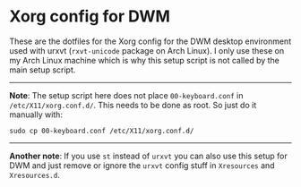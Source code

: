 # Xorg config for DWM

These are the dotfiles for the Xorg config for the DWM desktop environment used with urxvt (`rxvt-unicode` package on Arch Linux).
I only use these on my Arch Linux machine which is why this setup script is not called by the main setup script.

----

**Note**: The setup script here does not place `00-keyboard.conf` in `/etc/X11/xorg.conf.d/`.
This needs to be done as root.
So just do it manually with:

```
sudo cp 00-keyboard.conf /etc/X11/xorg.conf.d/
```

----

**Another note**: If you use `st` instead of `urxvt` you can also use this setup for DWM and just remove or ignore the `urxvt` config stuff in `Xresources` and `Xresources.d`.
